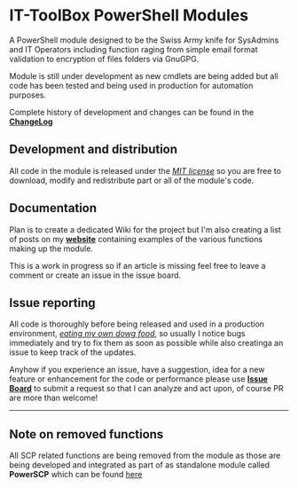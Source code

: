 # IT-ToolBox PowerShell Modules

A PowerShell module designed to be the Swiss Army knife for SysAdmins and IT Operators including function raging from simple email format validation to encryption of files folders via GnuGPG.

Module is still under development as new cmdlets are being added but all code has been tested and being used in production for automation purposes.

Complete history of development and changes can be found in the **[ChangeLog](https://github.com/PsCustomObject/IT-ToolBox/blob/master/CHANGELOG.md)**

## Development and distribution

All code in the module is released under the *[MIT license](https://github.com/PsCustomObject/IT-ToolBox/blob/master/LICENSE)*  so you are free to download, modify and redistribute part or all of the module's code.

## Documentation

Plan is to create a dedicated Wiki for the project but I'm also creating a list of posts on my **[website](https://PsCustomObject.github.io)** containing examples of the various functions making up the module. 

This is a work in progress so if an article is missing feel free to leave a comment or create an issue in the issue board.

## Issue reporting

All code is thoroughly before being released and used in a production environment, *[eating my own dowg food](https://en.wikipedia.org/wiki/Eating_your_own_dog_food)*, so usually I notice bugs immediately and try to fix them as soon as possible while also creatinga an issue to keep track of the updates. 

Anyhow if you experience an issue, have a suggestion, idea for a new feature or enhancement for the code or performance please use **[Issue Board](https://github.com/PsCustomObject/IT-ToolBox/issues)** to submit a request so that I can analyze and act upon, of course PR are more than welcome!

----
## Note on removed functions

All SCP related functions are being removed from the module as those are being developed and integrated as part of as standalone module called **PowerSCP** which can be found [here](https://github.com/PsCustomObject/PowerScp)
